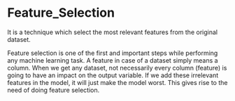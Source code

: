 # Feature_Selection

It is a technique which select the most relevant features from the original dataset.

Feature selection is one of the first and important steps while performing any machine learning task. A feature in case of a dataset simply means a column. When we get any dataset, not necessarily every column (feature) is going to have an impact on the output variable. If we add these irrelevant features in the model, it will just make the model worst. This gives rise to the need of doing feature selection.

